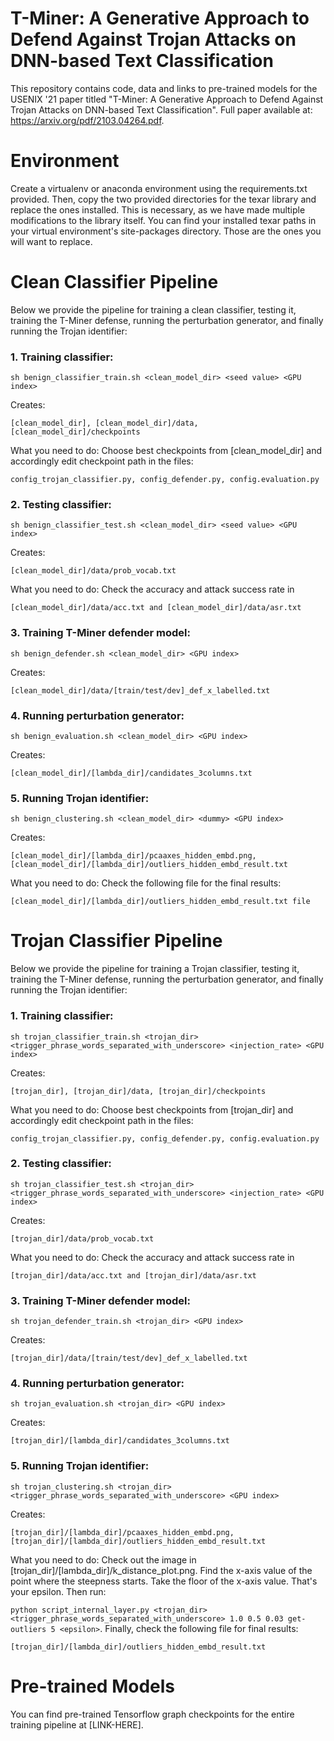 # T-Miner: A Generative Approach to Defend Against Trojan Attacks on DNN-based Text Classification

This repository contains code, data and links to pre-trained models for the USENIX '21 paper titled "T-Miner: A Generative Approach to Defend Against Trojan Attacks on DNN-based Text Classification". Full paper available at: https://arxiv.org/pdf/2103.04264.pdf.


# Environment

Create a virtualenv or anaconda environment using the requirements.txt provided. Then, copy the two provided directories for the texar library and replace the ones installed. This is necessary, as we have made multiple modifications to the library itself. You can find your installed texar paths in your virtual environment's site-packages directory. Those are the ones you will want to replace.

# Clean Classifier Pipeline

Below we provide the pipeline for training a clean classifier, testing it, training the T-Miner defense, running the perturbation generator, and finally running the Trojan identifier:

### 1. Training classifier:
 
 ```sh benign_classifier_train.sh <clean_model_dir> <seed value> <GPU index>```
 
Creates: 

```[clean_model_dir], [clean_model_dir]/data, [clean_model_dir]/checkpoints```

What you need to do:
Choose best checkpoints from [clean_model_dir] and accordingly edit checkpoint path in the files:

```config_trojan_classifier.py, config_defender.py, config.evaluation.py```

### 2. Testing classifier:
 
```sh benign_classifier_test.sh <clean_model_dir> <seed value> <GPU index>```

Creates: 

```[clean_model_dir]/data/prob_vocab.txt```

What you need to do:
Check the accuracy and attack success rate in 

```[clean_model_dir]/data/acc.txt and [clean_model_dir]/data/asr.txt```

### 3. Training T-Miner defender model:
 
```sh benign_defender.sh <clean_model_dir> <GPU index>```

Creates: 

```[clean_model_dir]/data/[train/test/dev]_def_x_labelled.txt```

### 4. Running perturbation generator:
 
```sh benign_evaluation.sh <clean_model_dir> <GPU index>```

Creates: 

```[clean_model_dir]/[lambda_dir]/candidates_3columns.txt```

### 5. Running Trojan identifier:
 
```sh benign_clustering.sh <clean_model_dir> <dummy> <GPU index>```

Creates: 

```[clean_model_dir]/[lambda_dir]/pcaaxes_hidden_embd.png, [clean_model_dir]/[lambda_dir]/outliers_hidden_embd_result.txt```

What you need to do:
Check the following file for the final results:

```[clean_model_dir]/[lambda_dir]/outliers_hidden_embd_result.txt file``` 


# Trojan Classifier Pipeline

Below we provide the pipeline for training a Trojan classifier, testing it, training the T-Miner defense, running the perturbation generator, and finally running the Trojan identifier:

### 1. Training classifier:
 
```sh trojan_classifier_train.sh <trojan_dir> <trigger_phrase_words_separated_with_underscore> <injection_rate> <GPU index>```

Creates: 

```[trojan_dir], [trojan_dir]/data, [trojan_dir]/checkpoints```

What you need to do:
Choose best checkpoints from [trojan_dir] and accordingly edit checkpoint path in the files: 

```config_trojan_classifier.py, config_defender.py, config.evaluation.py```

### 2. Testing classifier:
 
```sh trojan_classifier_test.sh <trojan_dir> <trigger_phrase_words_separated_with_underscore> <injection_rate> <GPU index>```

Creates: 

```[trojan_dir]/data/prob_vocab.txt```

What you need to do:
Check the accuracy and attack success rate in 

```[trojan_dir]/data/acc.txt and [trojan_dir]/data/asr.txt```

### 3. Training T-Miner defender model:
 
```sh trojan_defender_train.sh <trojan_dir> <GPU index>```

Creates: 

```[trojan_dir]/data/[train/test/dev]_def_x_labelled.txt```

### 4. Running perturbation generator:
 
```sh trojan_evaluation.sh <trojan_dir> <GPU index>```

Creates: 

```[trojan_dir]/[lambda_dir]/candidates_3columns.txt```

### 5. Running Trojan identifier:
 
```sh trojan_clustering.sh <trojan_dir> <trigger_phrase_words_separated_with_underscore> <GPU index>```

Creates: 

```[trojan_dir]/[lambda_dir]/pcaaxes_hidden_embd.png, [trojan_dir]/[lambda_dir]/outliers_hidden_embd_result.txt```

What you need to do:
Check out the image in [trojan_dir]/[lambda_dir]/k_distance_plot.png. Find the x-axis value of the point where the steepness starts. Take the floor of the x-axis value. That's your epsilon. Then run:

```python script_internal_layer.py <trojan_dir> <trigger_phrase_words_separated_with_underscore> 1.0 0.5 0.03 get-outliers 5 <epsilon>```. Finally, check the following file for final results:

```[trojan_dir]/[lambda_dir]/outliers_hidden_embd_result.txt```

# Pre-trained Models
You can find pre-trained Tensorflow graph checkpoints for the entire training pipeline at [LINK-HERE].
